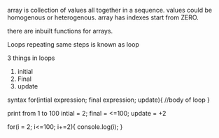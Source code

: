array is collection of values all together in a sequence.
values could be homogenous or heterogenous.
array has indexes start from ZERO.

there are inbuilt functions for arrays.






Loops
repeating same steps is known as loop

3 things in loops
1. initial
2. Final
3. update

syntax
for(intial expression; final expression; update){
    //body of loop
}



print from 1 to 100
intial = 2;
final = <=100;
update = +2

for(i = 2; i<=100; i+=2){
    console.log(i);
}